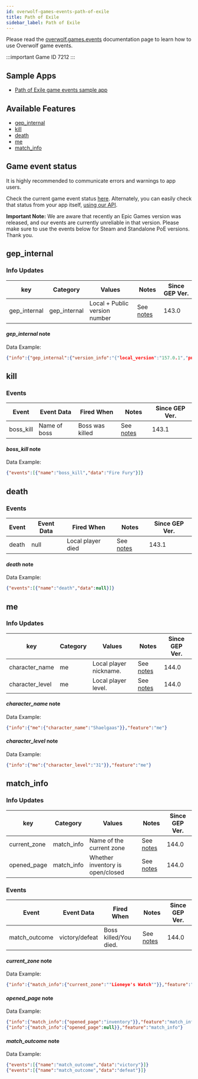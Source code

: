 ```yaml
---
id: overwolf-games-events-path-of-exile
title: Path of Exile
sidebar_label: Path of Exile
---
```


Please read the [overwolf.games.events](overwolf-games-events) documentation page to learn how to use Overwolf game events.

:::important Game ID
7212
:::

## Sample Apps
* [Path of Exile game events sample app](https://github.com/overwolf/events-sample-apps)

## Available Features

* [gep_internal](#gep_internal)
* [kill](#kill)
* [death](#death)
* [me](#me)
* [match_info](#match_info)

## Game event status

It is highly recommended to communicate errors and warnings to app users. 

Check the current game event status [here](../status/all). Alternately, you can easily check that status from your app itself, [using our API](../topics/howto-check-events-status-from-app).

<b>Important Note:</b> We are aware that recently an Epic Games version was released, and our events are currently unreliable in that version. Please make sure to use the events below for Steam and Standalone PoE versions. Thank you.

## gep_internal

### Info Updates

key          | Category    | Values                    | Notes                 | Since GEP Ver. |
------------ | ------------| ------------------------- | --------------------- | ------------- | 
gep_internal | gep_internal| Local + Public version number|See [notes](#gep_internal-note)|   143.0       |

#### *gep_internal* note

Data Example:

```json
{"info":{"gep_internal":{"version_info":"{"local_version":"157.0.1","public_version":"157.0.1","is_updated":true}"}},"feature":"gep_internal"}
```

## kill

### Events

Event        | Event Data        | Fired When   | Notes              | Since GEP Ver. |
-------------| ------------------| ------------ | ------------------ | ---------------|
boss_kill    | Name of boss      | Boss was killed| See [notes](#boss_kill-note)| 143.1 |

#### *boss_kill* note

Data Example:

```json
{"events":[{"name":"boss_kill","data":"Fire Fury"}]}
```

## death

### Events

Event        | Event Data        | Fired When        | Notes              | Since GEP Ver. |
-------------| ------------------| ----------------- | ------------------ | ---------------|
death        | null              | Local player died | See [notes](#death-note)| 143.1     |

#### *death* note

Data Example:

```json
{"events":[{"name":"death","data":null}]}
```

## me

### Info Updates

key          | Category    | Values                    | Notes                 | Since GEP Ver. |
------------ | ------------| ------------------------- | --------------------- | ------------- | 
character_name| me        | Local player nickname.     |See [notes](#character_name-note)|   144.0  |
character_level| me        | Local player level.       |See [notes](#character_level-note)|   144.0  |


#### *character_name* note

Data Example:

```json
{"info":{"me":{"character_name":"Shaelgaas"}},"feature":"me"}
```

#### *character_level* note

Data Example:

```json
{"info":{"me":{"character_level":"31"}},"feature":"me"}
```

## match_info

### Info Updates

key          | Category    | Values                    | Notes                 | Since GEP Ver. |
------------ | ------------| ------------------------- | --------------------- | ------------- | 
current_zone | match_info  | Name of the current zone  |See [notes](#current_zone-note)|   144.0  |
opened_page  | match_info  | Whether inventory is open/closed |See [notes](#opened_page-note)|   144.0  |

### Events

Event        | Event Data        | Fired When        | Notes              | Since GEP Ver. |
-------------| ------------------| ----------------- | ------------------ | ---------------|
match_outcome| victory/defeat  | Boss killed/You died.|See [notes](#match_outcome-note)|   144.0  |

#### *current_zone* note

Data Example:

```json
{"info":{"match_info":{"current_zone":""Lioneye's Watch""}},"feature":"match_info"}
```

#### *opened_page* note

Data Example:

```json
{"info":{"match_info":{"opened_page":"inventory"}},"feature":"match_info"}
{"info":{"match_info":{"opened_page":null}},"feature":"match_info"}
```

#### *match_outcome* note

Data Example:

```json
{"events":[{"name":"match_outcome","data":"victory"}]}
{"events":[{"name":"match_outcome","data":"defeat"}]}
```
